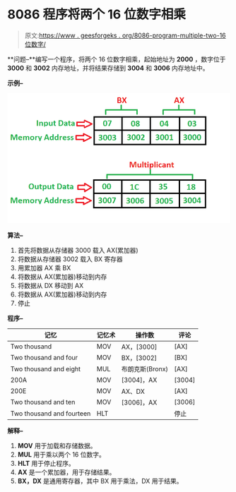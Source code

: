 # 8086 程序将两个 16 位数字相乘

> 原文:[https://www . geesforgeks . org/8086-program-multiple-two-16 位数字/](https://www.geeksforgeeks.org/8086-program-multiply-two-16-bit-numbers/)

**问题–**编写一个程序，将两个 16 位数字相乘，起始地址为 **2000** ，数字位于 **3000** 和 **3002** 内存地址，并将结果存储到 **3004** 和 **3006** 内存地址中。

**示例–**

![](img/e26a6ef77a270641bda12c031c84120f.png)

**算法–**

1.  首先将数据从存储器 3000 载入 AX(累加器)
2.  将数据从存储器 3002 载入 BX 寄存器
3.  用累加器 AX 乘 BX
4.  将数据从 AX(累加器)移动到内存
5.  将数据从 DX 移动到 AX
6.  将数据从 AX(累加器)移动到内存
7.  停止

**程序–**

| 记忆 | 记忆术 | 操作数 | 评论 |
| --- | --- | --- | --- |
| Two thousand | MOV | AX，[3000] | [AX] |
| Two thousand and four | MOV | BX，[3002] | [BX] |
| Two thousand and eight | MUL | 布朗克斯(Bronx) | [AX] |
| 200A | MOV | [3004]，AX | [3004] |
| 200E | MOV | AX、DX | [AX] |
| Two thousand and ten | MOV | [3006]，AX | [3006] |
| Two thousand and fourteen | HLT |  | 停止 |

**解释–**

1.  **MOV** 用于加载和存储数据。
2.  **MUL** 用于乘以两个 16 位数字。
3.  **HLT** 用于停止程序。
4.  **AX** 是一个累加器，用于存储结果。
5.  **BX，DX** 是通用寄存器，其中 BX 用于乘法，DX 用于结果。